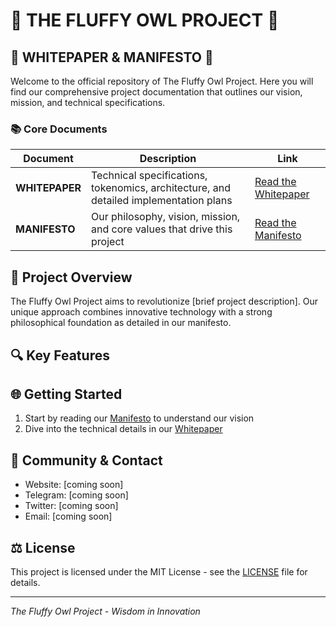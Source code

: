 # 🦉 THE FLUFFY OWL PROJECT 🦉

## 📜 WHITEPAPER & MANIFESTO 📜

Welcome to the official repository of The Fluffy Owl Project. Here you will find our comprehensive project documentation that outlines our vision, mission, and technical specifications.

### 📚 Core Documents

| Document | Description | Link |
|----------|-------------|------|
| **WHITEPAPER** | Technical specifications, tokenomics, architecture, and detailed implementation plans | [Read the Whitepaper](WhitePaper.pdf) |
| **MANIFESTO** | Our philosophy, vision, mission, and core values that drive this project | [Read the Manifesto](THE%20FLUFFY%20OWL%20MANIFESTO%20.pdf) |

## 🚀 Project Overview

The Fluffy Owl Project aims to revolutionize [brief project description]. Our unique approach combines innovative technology with a strong philosophical foundation as detailed in our manifesto.

## 🔍 Key Features


## 🌐 Getting Started

1. Start by reading our [Manifesto](THE%20FLUFFY%20OWL%20MANIFESTO%20.pdf) to understand our vision
2. Dive into the technical details in our [Whitepaper](WhitePaper.pdf)

## 👥 Community & Contact

- Website: [coming soon]
- Telegram: [coming soon]
- Twitter: [coming soon]
- Email: [coming soon]

## ⚖️ License

This project is licensed under the MIT License - see the [LICENSE](LICENSE) file for details.

---

*The Fluffy Owl Project - Wisdom in Innovation*
